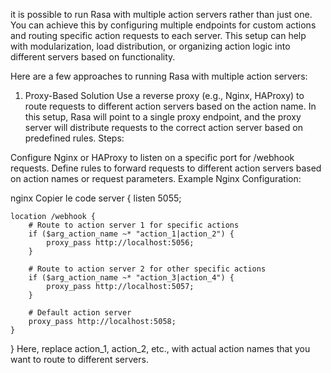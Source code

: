 it is possible to run Rasa with multiple action servers rather than just one. You can achieve this by configuring multiple endpoints for custom actions and routing specific action requests to each server. This setup can help with modularization, load distribution, or organizing action logic into different servers based on functionality.

Here are a few approaches to running Rasa with multiple action servers:

1. Proxy-Based Solution
Use a reverse proxy (e.g., Nginx, HAProxy) to route requests to different action servers based on the action name.
In this setup, Rasa will point to a single proxy endpoint, and the proxy server will distribute requests to the correct action server based on predefined rules.
Steps:

Configure Nginx or HAProxy to listen on a specific port for /webhook requests.
Define rules to forward requests to different action servers based on action names or request parameters.
Example Nginx Configuration:

nginx
Copier le code
server {
    listen 5055;

    location /webhook {
        # Route to action server 1 for specific actions
        if ($arg_action_name ~* "action_1|action_2") {
            proxy_pass http://localhost:5056;
        }

        # Route to action server 2 for other specific actions
        if ($arg_action_name ~* "action_3|action_4") {
            proxy_pass http://localhost:5057;
        }

        # Default action server
        proxy_pass http://localhost:5058;
    }
}
Here, replace action_1, action_2, etc., with actual action names that you want to route to different servers.


